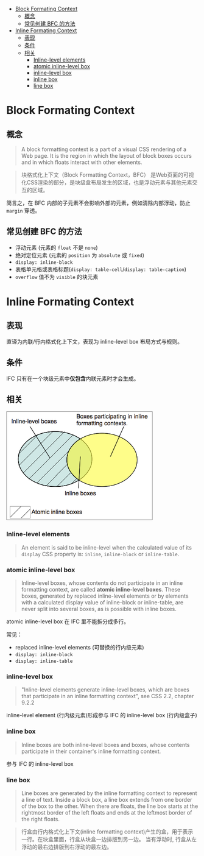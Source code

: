 - [Block Formating Context](#block-formating-context)
  - [概念](#%E6%A6%82%E5%BF%B5)
  - [常见创建 BFC 的方法](#%E5%B8%B8%E8%A7%81%E5%88%9B%E5%BB%BA-bfc-%E7%9A%84%E6%96%B9%E6%B3%95)
- [Inline Formating Context](#inline-formating-context)
  - [表现](#%E8%A1%A8%E7%8E%B0)
  - [条件](#%E6%9D%A1%E4%BB%B6)
  - [相关](#%E7%9B%B8%E5%85%B3)
    - [Inline-level elements](#inline-level-elements)
    - [atomic inline-level box](#atomic-inline-level-box)
    - [inline-level box](#inline-level-box)
    - [inline box](#inline-box)
    - [line box](#line-box)

# Block Formating Context
## 概念
> A block formatting context is a part of a visual CSS rendering of a Web page. It is the region in which the layout of block boxes occurs and in which floats interact with other elements.

> 块格式化上下文（Block Formatting Context，BFC） 是Web页面的可视化CSS渲染的部分，是块级盒布局发生的区域，也是浮动元素与其他元素交互的区域。

简言之，在 BFC 内部的子元素不会影响外部的元素，例如清除内部浮动，防止 `margin` 穿透。

## 常见创建 BFC 的方法
- 浮动元素 (元素的 `float` 不是 `none`)
- 绝对定位元素 (元素的 `position` 为 `absolute` 或 `fixed`)
- `display: inline-block`
- 表格单元格或表格标题(`display: table-cell`/`display: table-caption`)
- `overflow` 值不为 `visible` 的块元素

# Inline Formating Context
## 表现
直译为内联/行内格式化上下文，表现为 inline-level box 布局方式与规则。
## 条件
IFC 只有在一个块级元素中**仅包含**内联元素时才会生成。
## 相关
![venn_inlines](./images/venn_inlines.png)
### Inline-level elements 
> An element is said to be inline-level when the calculated value of its `display` CSS property is: `inline`, `inline-block` or `inline-table`.
### atomic inline-level box
> Inline-level boxes, whose contents do not participate in an inline formatting context, are called **atomic inline-level boxes**. These boxes, generated by replaced inline-level elements or by elements with a calculated display value of inline-block or inline-table, are never split into several boxes, as is possible with inline boxes.

atomic inline-level box 在 IFC 里不能拆分成多行。

常见：
- replaced inline-level elements (可替换的行内级元素)
- `display: inline-block` 
- `display: inline-table`

### inline-level box
> "Inline-level elements generate inline-level boxes, which are boxes that participate in an inline formatting context", see CSS 2.2, chapter 9.2.2

inline-level element (行内级元素)形成参与 IFC 的 inline-level box (行内级盒子)

### inline box
> Inline boxes are both inline-level boxes and boxes, whose contents participate in their container's inline formatting context. 

参与 IFC 的 inline-level box

### line box
> Line boxes are generated by the inline formatting context to represent a line of text. Inside a block box, a line box extends from one border of the box to the other. When there are floats, the line box starts at the rightmost border of the left floats and ends at the leftmost border of the right floats.

> 行盒由行内格式化上下文(inline formatting context)产生的盒，用于表示一行。在块盒里面，行盒从块盒一边排版到另一边。 当有浮动时, 行盒从左浮动的最右边排版到右浮动的最左边。
